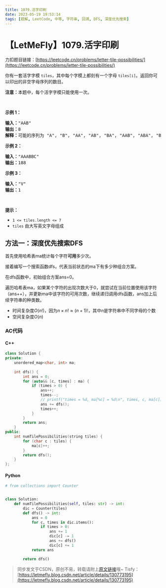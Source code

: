 ```yaml
---
title: 1079.活字印刷
date: 2023-05-19 19:53:14
tags: [题解, LeetCode, 中等, 字符串, 回溯, DFS, 深度优先搜索]
---
```


# 【LetMeFly】1079.活字印刷

力扣题目链接：[https://leetcode.cn/problems/letter-tile-possibilities/](https://leetcode.cn/problems/letter-tile-possibilities/)

<p>你有一套活字字模&nbsp;<code>tiles</code>，其中每个字模上都刻有一个字母&nbsp;<code>tiles[i]</code>。返回你可以印出的非空字母序列的数目。</p>

<p><strong>注意：</strong>本题中，每个活字字模只能使用一次。</p>

<p>&nbsp;</p>

<p><strong>示例 1：</strong></p>

<pre>
<strong>输入：</strong>"AAB"
<strong>输出：</strong>8
<strong>解释：</strong>可能的序列为 "A", "B", "AA", "AB", "BA", "AAB", "ABA", "BAA"。
</pre>

<p><strong>示例 2：</strong></p>

<pre>
<strong>输入：</strong>"AAABBC"
<strong>输出：</strong>188
</pre>

<p><strong>示例 3：</strong></p>

<pre>
<strong>输入：</strong>"V"
<strong>输出：</strong>1</pre>

<p>&nbsp;</p>

<p><strong>提示：</strong></p>

<ul>
	<li><code>1 &lt;= tiles.length &lt;= 7</code></li>
	<li><code>tiles</code> 由大写英文字母组成</li>
</ul>


    
## 方法一：深度优先搜索DFS

首先使用哈希表ma统计每个字符**可用**多少次。

接着编写一个搜索函数dfs，代表当前状态的ma下有多少种组合方案。

在dfs函数中，初始组合方案ans=0。

遍历哈希表ma，如果某个字符的出现次数大于0，就尝试在当前位置使用该字符（ans++），并更新ma中该字符的可用次数，继续递归调用dfs函数，ans加上后续字符串的种类数。

+ 时间复杂度$O(n!)$，因为$n\times n!\approx (n+1)!$，其中$n$是字符串中不同字母的个数
+ 空间复杂度$O(n)$

### AC代码

#### C++

```cpp
class Solution {
private:
    unordered_map<char, int> ma;
    
    int dfs() {
        int ans = 0;
        for (auto&& [c, times] : ma) {
            if (times > 0) {
                ans++;
                times--;
                // printf("times = %d, ma[%c] = %d\n", times, c, ma[c]);  //********
                ans += dfs();
                times++;
            }
        }
        return ans;
    }
public:
    int numTilePossibilities(string tiles) {
        for (char c : tiles) {
            ma[c]++;
        }
        return dfs();
    }
};
```

#### Python

```python
# from collections import Counter


class Solution:
    def numTilePossibilities(self, tiles: str) -> int:
        dic = Counter(tiles)
        def dfs() -> int:
            ans = 0
            for c, times in dic.items():
                if times > 0:
                    ans += 1
                    dic[c] -= 1
                    ans += dfs()
                    dic[c] += 1
            return ans

        return dfs()
```

> 同步发文于CSDN，原创不易，转载请附上[原文链接](https://blog.letmefly.xyz/2023/05/19/LeetCode%201079.%E6%B4%BB%E5%AD%97%E5%8D%B0%E5%88%B7/)哦~
> Tisfy：[https://letmefly.blog.csdn.net/article/details/130773195](https://letmefly.blog.csdn.net/article/details/130773195)
